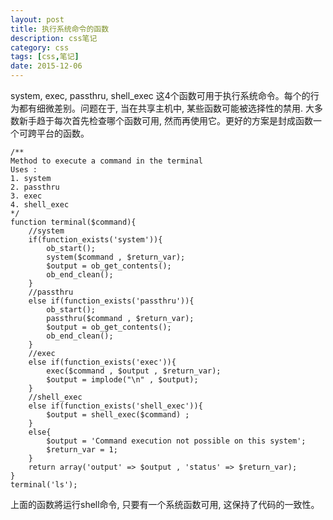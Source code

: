 ```yaml
---
layout: post
title: 执行系统命令的函数
description: css笔记
category: css
tags: [css,笔记]
date: 2015-12-06
---
```

system, exec, passthru, shell_exec 这4个函数可用于执行系统命令。每个的行为都有细微差别。问题在于, 当在共享主机中, 某些函数可能被选择性的禁用. 大多数新手趋于每次首先检查哪个函数可用, 然而再使用它。更好的方案是封成函数一个可跨平台的函数。
<!-- more -->

    /** 
    Method to execute a command in the terminal  
    Uses :
    1. system
    2. passthru     
    3. exec
    4. shell_exec
    */
    function terminal($command){
        //system
        if(function_exists('system')){
            ob_start();
            system($command , $return_var);
            $output = ob_get_contents();
            ob_end_clean();
        }
        //passthru
        else if(function_exists('passthru')){
            ob_start();
            passthru($command , $return_var);
            $output = ob_get_contents();
            ob_end_clean();
        }
        //exec
        else if(function_exists('exec')){
            exec($command , $output , $return_var);
            $output = implode("\n" , $output);
        }
        //shell_exec
        else if(function_exists('shell_exec')){
            $output = shell_exec($command) ;
        }
        else{
            $output = 'Command execution not possible on this system';
            $return_var = 1;
        }
        return array('output' => $output , 'status' => $return_var);
    }
    terminal('ls');

上面的函数將运行shell命令, 只要有一个系统函数可用, 这保持了代码的一致性。